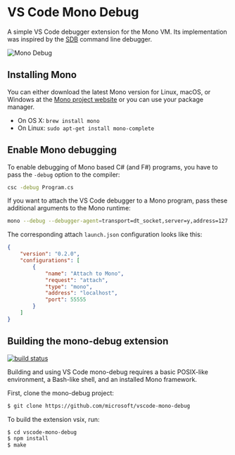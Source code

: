 # VS Code Mono Debug

A simple VS Code debugger extension for the Mono VM. Its implementation was inspired by the [SDB](https://github.com/mono/sdb) command line debugger.

![Mono Debug](images/mono-debug.png)

## Installing Mono

You can either download the latest Mono version for Linux, macOS, or Windows at the [Mono project website](https://www.mono-project.com/download/) or you can use your package manager.

* On OS X: `brew install mono`
* On Linux: `sudo apt-get install mono-complete`

## Enable Mono debugging

To enable debugging of Mono based C# (and F#) programs, you have to pass the `-debug` option to the compiler:

```bash
csc -debug Program.cs
```

If you want to attach the VS Code debugger to a Mono program, pass these additional arguments to the Mono runtime:

```bash
mono --debug --debugger-agent=transport=dt_socket,server=y,address=127.0.0.1:55555 Program.exe
```

The corresponding attach `launch.json` configuration looks like this:

```json
{
    "version": "0.2.0",
    "configurations": [
        {
            "name": "Attach to Mono",
            "request": "attach",
            "type": "mono",
            "address": "localhost",
            "port": 55555
        }
    ]
}
```

## Building the mono-debug extension

[![build status](https://github.com/microsoft/vscode-mono-debug/workflows/.github/workflows/build.yml/badge.svg)](https://github.com/microsoft/vscode-mono-debug/actions)

Building and using VS Code mono-debug requires a basic POSIX-like environment, a Bash-like
shell, and an installed Mono framework.

First, clone the mono-debug project:

```bash
$ git clone https://github.com/microsoft/vscode-mono-debug
```

To build the extension vsix, run:

```bash
$ cd vscode-mono-debug
$ npm install
$ make
```
